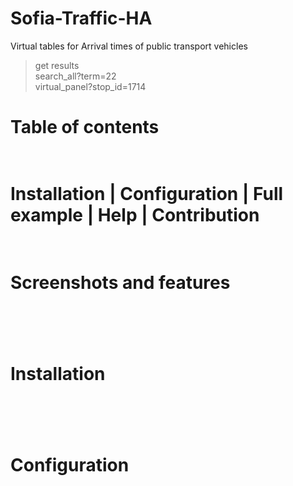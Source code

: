 # Sofia-Traffic-HA
Virtual tables for Arrival times of public transport vehicles<br>
> get results <br>
> search_all?term=22
> <br>
> virtual_panel?stop_id=1714 
<h1>Table of contents<h1><br>
Installation | Configuration | Full example | Help | Contribution
<br><br>
<h1>Screenshots and features<h1>
<br>

<h1>Installation<h1>
<br>

<h1>Configuration<h1>

